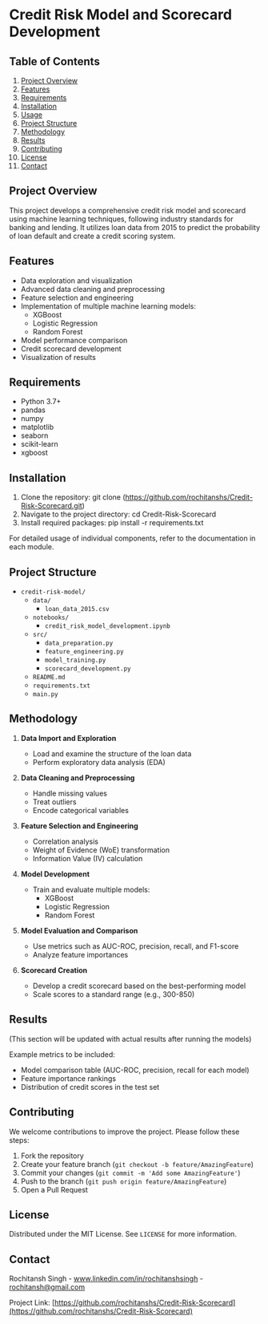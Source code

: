 # Credit Risk Model and Scorecard Development

## Table of Contents
1. [Project Overview](#project-overview)
2. [Features](#features)
3. [Requirements](#requirements)
4. [Installation](#installation)
5. [Usage](#usage)
6. [Project Structure](#project-structure)
7. [Methodology](#methodology)
8. [Results](#results)
9. [Contributing](#contributing)
10. [License](#license)
11. [Contact](#contact)

## Project Overview

This project develops a comprehensive credit risk model and scorecard using machine learning techniques, following industry standards for banking and lending. It utilizes loan data from 2015 to predict the probability of loan default and create a credit scoring system.

## Features

- Data exploration and visualization
- Advanced data cleaning and preprocessing
- Feature selection and engineering
- Implementation of multiple machine learning models:
  - XGBoost
  - Logistic Regression
  - Random Forest
- Model performance comparison
- Credit scorecard development
- Visualization of results

## Requirements

- Python 3.7+
- pandas
- numpy      
- matplotlib
- seaborn
- scikit-learn
- xgboost

## Installation

1. Clone the repository: git clone (https://github.com/rochitanshs/Credit-Risk-Scorecard.git)
2. Navigate to the project directory: cd Credit-Risk-Scorecard
3. Install required packages: pip install -r requirements.txt

For detailed usage of individual components, refer to the documentation in each module.

## Project Structure

- `credit-risk-model/`
  - `data/`
    - `loan_data_2015.csv`
  - `notebooks/`
    - `credit_risk_model_development.ipynb`
  - `src/`
    - `data_preparation.py`
    - `feature_engineering.py`
    - `model_training.py`
    - `scorecard_development.py`
  - `README.md`
  - `requirements.txt`
  - `main.py`
## Methodology

1. **Data Import and Exploration**
   - Load and examine the structure of the loan data
   - Perform exploratory data analysis (EDA)

2. **Data Cleaning and Preprocessing**
   - Handle missing values
   - Treat outliers
   - Encode categorical variables

3. **Feature Selection and Engineering**
   - Correlation analysis
   - Weight of Evidence (WoE) transformation
   - Information Value (IV) calculation

4. **Model Development**
   - Train and evaluate multiple models:
     - XGBoost
     - Logistic Regression
     - Random Forest

5. **Model Evaluation and Comparison**
   - Use metrics such as AUC-ROC, precision, recall, and F1-score
   - Analyze feature importances

6. **Scorecard Creation**
   - Develop a credit scorecard based on the best-performing model
   - Scale scores to a standard range (e.g., 300-850)

## Results

(This section will be updated with actual results after running the models)

Example metrics to be included:
- Model comparison table (AUC-ROC, precision, recall for each model)
- Feature importance rankings
- Distribution of credit scores in the test set

## Contributing

We welcome contributions to improve the project. Please follow these steps:

1. Fork the repository
2. Create your feature branch (`git checkout -b feature/AmazingFeature`)
3. Commit your changes (`git commit -m 'Add some AmazingFeature'`)
4. Push to the branch (`git push origin feature/AmazingFeature`)
5. Open a Pull Request

## License

Distributed under the MIT License. See `LICENSE` for more information.

## Contact

Rochitansh Singh - www.linkedin.com/in/rochitanshsingh - rochitansh@gmail.com

Project Link: [https://github.com/rochitanshs/Credit-Risk-Scorecard](https://github.com/rochitanshs/Credit-Risk-Scorecard)
